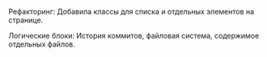 Рефакторинг:
Добавила классы для списка и отдельных элементов на странице.

Логические блоки:
История коммитов, файловая система, содержимое отдельных файлов.